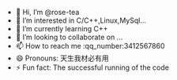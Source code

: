 - 👋 Hi, I’m @rose-tea
- 👀 I’m interested in C/C++,Linux,MySql...
- 🌱 I’m currently learning C++
- 💞️ I’m looking to collaborate on ...
- 📫 How to reach me :qq_number:3412567860
- 😄 Pronouns: 天生我材必有用
- ⚡ Fun fact: The successful running of the code

<!---
rose-tea/rose-tea is a ✨ special ✨ repository because its `README.md` (this file) appears on your GitHub profile.
You can click the Preview link to take a look at your changes.
--->

